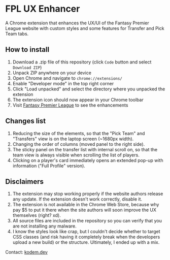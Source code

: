 # FPL UX Enhancer

A Chrome extension that enhances the UX/UI of the Fantasy Premier League website with custom styles and some features for Transfer and Pick Team tabs.

## How to install

1. Download a .zip file of this repository (click `Code` button and select `Download ZIP`)
2. Unpack ZIP anywhere on your device
3. Open Chrome and navigate to `chrome://extensions/`
4. Enable "Developer mode" in the top right corner
5. Click "Load unpacked" and select the directory where you unpacked the extension
6. The extension icon should now appear in your Chrome toolbar
7. Visit [Fantasy Premier League](https://fantasy.premierleague.com/) to see the enhancements

## Changes list

1. Reducing the size of the elements, so that the "Pick Team" and "Transfers" view is on the laptop screen (~1680px width).
2. Changing the order of columns (moved panel to the right side).
3. The sticky panel on the transfer list with internal scroll on, so that the team view is always visible when scrolling the list of players.
4. Clicking on a player's card immediately opens an extended pop-up with information ("Full Profile" version).

## Disclaimers

1. The extension may stop working properly if the website authors release any update. If the extension doesn't work correctly, disable it.
2. The extension is not available in the Chrome Web Store, because why pay $5 to put it there when the site authors will soon improve the UX themselves (right? xd).
3. All source files are included in the repository so you can verify that you are not installing any malware.
4. I know the styles look like crap, but I couldn't decide whether to target CSS classes (and risk having it completely break when the developers upload a new build) or the structure. Ultimately, I ended up with a mix.

Contact: [kodem.dev](https://kodem.dev)
